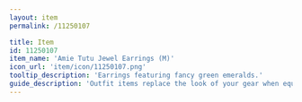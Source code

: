 ```yaml
---
layout: item
permalink: /11250107

title: Item
id: 11250107
item_name: 'Amie Tutu Jewel Earrings (M)'
icon_url: 'item/icon/11250107.png'
tooltip_description: 'Earrings featuring fancy green emeralds.'
guide_description: 'Outfit items replace the look of your gear when equipped.'
---
```

